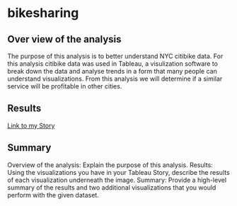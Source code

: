 # bikesharing
## Over view of the analysis
The purpose of this analysis is to better understand NYC citibike data. For this analysis citibike data was used in Tableau, a visulization software to break down the data and analyse trends in a form that many people can understand visualizations. From this analysis we will determine if a similar service will be profitable in other cities.

## Results
[Link to my Story](https://public.tableau.com/profile/noel.luna3290#!/vizhome/Module14Challenge_16113768033450/Story1?publish=yes)

## Summary

Overview of the analysis: Explain the purpose of this analysis.
Results: Using the visualizations you have in your Tableau Story, describe the results of each visualization underneath the image.
Summary: Provide a high-level summary of the results and two additional visualizations that you would perform with the given dataset.
